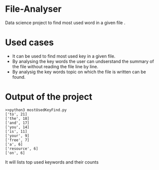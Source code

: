 # File-Analyser
Data science project to find most used word in a given file .

# Used cases
 * It can be used to find most used key in a given file.
 * By analysing the key words the user can undserstand the summary of the file without reading the file line by line.
 * By analysig the key words topic on which the file is written can be found.
 
# Output of the project
```
>>python3 mostUsedKeyFind.py
['to', 21]
['the', 18]
['and', 17]
['you', 14]
['is', 11]
['your', 9]
['free', 7]
['a', 6]
['resource', 6]
['on', 6]
```
It will lists top used keywords and their counts
